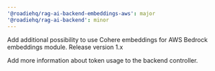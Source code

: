 ```yaml
---
'@roadiehq/rag-ai-backend-embeddings-aws': major
'@roadiehq/rag-ai-backend': minor
---
```


Add additional possibility to use Cohere embeddings for AWS Bedrock embeddings module. Release version 1.x

Add more information about token usage to the backend controller.
